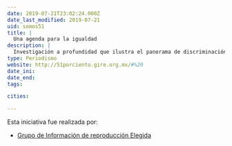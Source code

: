 ```yaml
---
date: 2019-07-21T23:02:24.000Z
date_last_modified: 2019-07-21
uid: somos51
title: |
  Una agenda para la igualdad
description: |
  Investigación a profundidad que ilustra el panorama de discriminación y desigualdad a la que siguen expuestas las mujeres en México.
type: Periodismo
website: http://51porciento.gire.org.mx/#%20
date_ini: 
date_end: 
tags:

cities: 

---
```


Esta iniciativa fue realizada por:

- [Grupo de Información de reproducción Elegida](/organizaciones/gire)
